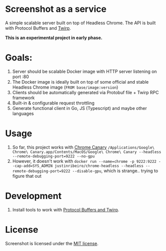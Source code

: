 # Screenshot as a service
A simple scalable server built on top of Headless Chrome. The API is built with Protocol Buffers and [Twirp](https://github.com/twitchtv/twirp).

**This is an experimental project in early phase.**

# Goals:
1. Server should be scalable Docker image with HTTP server listening on port :80
2. The Docker image is ideally built on top of some official and stable Headless Chrome image (`FROM base/image:version`)
3. Clients should be automatically generated via Protobuf file + Twirp RPC framework
4. Built-in & configurable request throttling
5. Generate functional client in Go, JS (Typescript) and maybe other languages

# Usage

1. So far, this project works with [Chrome Canary](https://www.google.com/chrome/canary/) `/Applications/Google\ Chrome\ Canary.app/Contents/MacOS/Google\ Chrome\ Canary --headless --remote-debugging-port=9222 --no-gpu` 
2. However, it doesn't work with `docker run --name=chrome -p 9222:9222 --cap-add=SYS_ADMIN justinribeiro/chrome-headless --headless --remote-debugging-port=9222 --disable-gpu`, which is strange.. trying to figure that out

# Development

1. Install tools to work with [Protocol Buffers and Twirp](https://twitchtv.github.io/twirp/docs/install.html).

# License

Screenshot is licensed under the [MIT license](./LICENSE).
